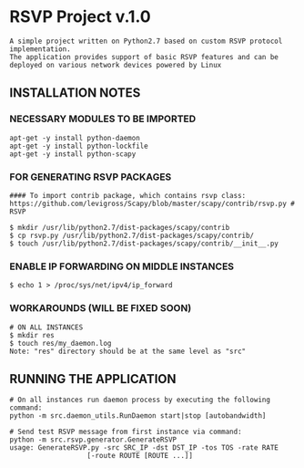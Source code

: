 # RSVP Project v.1.0
    A simple project written on Python2.7 based on custom RSVP protocol implementation.
    The application provides support of basic RSVP features and can be deployed on various network devices powered by Linux

## INSTALLATION NOTES

### NECESSARY MODULES TO BE IMPORTED
	apt-get -y install python-daemon
	apt-get -y install python-lockfile
	apt-get -y install python-scapy

### FOR GENERATING RSVP PACKAGES
    #### To import contrib package, which contains rsvp class:
	https://github.com/levigross/Scapy/blob/master/scapy/contrib/rsvp.py # RSVP
	
	$ mkdir /usr/lib/python2.7/dist-packages/scapy/contrib
	$ cp rsvp.py /usr/lib/python2.7/dist-packages/scapy/contrib/
	$ touch /usr/lib/python2.7/dist-packages/scapy/contrib/__init__.py
	
### ENABLE IP FORWARDING ON MIDDLE INSTANCES
	$ echo 1 > /proc/sys/net/ipv4/ip_forward
	
### WORKAROUNDS (WILL BE FIXED SOON)
	# ON ALL INSTANCES
	$ mkdir res
	$ touch res/my_daemon.log
	Note: "res" directory should be at the same level as "src"

	
## RUNNING THE APPLICATION
	# On all instances run daemon process by executing the following command:
	python -m src.daemon_utils.RunDaemon start|stop [autobandwidth]
	
	# Send test RSVP message from first instance via command:
	python -m src.rsvp.generator.GenerateRSVP
	usage: GenerateRSVP.py -src SRC_IP -dst DST_IP -tos TOS -rate RATE
                       [-route ROUTE [ROUTE ...]]
	
